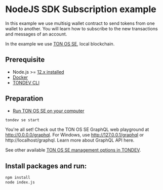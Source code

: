 # NodeJS SDK Subscription example

In this example we use multisig wallet contract to send tokens from one wallet to another. You will learn how to subscribe to the new transactions and messages of an account.

In the example we use [TON OS SE](https://docs.ton.dev/86757ecb2/p/2771b0-overview), local blockchain.

## Prerequisite

* Node.js >= [12.x installed](https://nodejs.org)
* [Docker](https://docs.docker.com/desktop/#download-and-install)
* [TONDEV CLI](https://docs.ton.dev/86757ecb2/p/179e51-tondev)


## Preparation

* [Run TON OS SE on your computer](https://docs.ton.dev/86757ecb2/p/2771b0-overview) 

```sh
tondev se start
```

You're all set! Check out the TON OS SE GraphQL web playground at http://0.0.0.0/graphql. For Windows, use http://127.0.0.1/graphql or http://localhost/graphql. Learn more about GraphQL API here.

See other available [TON OS SE management options in TONDEV](https://docs.ton.dev/86757ecb2/v/0/p/54722f-ton-os-se).

## Install packages and run:

```sh
npm install
node index.js
```
